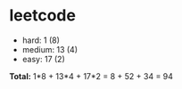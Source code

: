 # leetcode

+ hard: 1 (8)
+ medium: 13 (4)
+ easy: 17 (2)

**Total:** 1\*8 + 13\*4 + 17\*2 = 8 + 52 + 34 = 94
